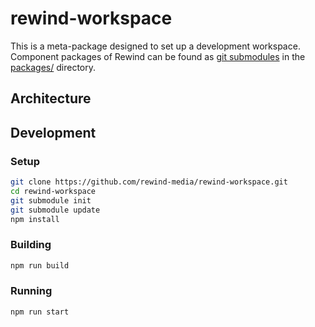 # rewind-workspace
This is a meta-package designed to set up a development workspace. Component packages of Rewind can be found as [git submodules](https://git-scm.com/book/en/v2/Git-Tools-Submodules) in the [packages/](packages) directory.

## Architecture


## Development
### Setup
```bash
git clone https://github.com/rewind-media/rewind-workspace.git
cd rewind-workspace
git submodule init
git submodule update
npm install
```

### Building
```bash
npm run build
```

### Running
```bash
npm run start
```

